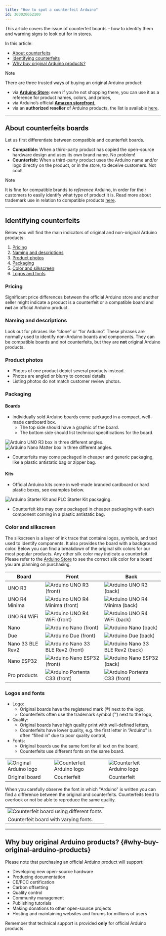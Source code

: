 ```yaml
---
title: "How to spot a counterfeit Arduino"
id: 360020652100
---
```


This article covers the issue of counterfeit boards – how to identify them and warning signs to look out for in stores.

In this article:

* [About counterfeits](#about-counterfeits-boards)
* [Identifying counterfeits](#identifying-counterfeits)
* [Why buy original Arduino products?](#why-buy-original-arduino-products)

> [!NOTE]
> There are three trusted ways of buying an original Arduino product:
>
> * via **[Arduino Store](https://store.arduino.cc/)**: even if you’re not shopping there, you can use it as a reference for product names, colors, and prices,
> * via Arduino’s official **[Amazon storefront](https://www.amazon.com/stores/Arduino/page/E4CD2702-3533-4B57-8BE2-6786AA74DC08?ref_=ast_bln&store_ref=bl_ast_dp_brandLogo_sto)**,
> * via an **authorized reseller** of Arduino products, the list is available [here](https://store.arduino.cc/pages/distributors?srsltid=AfmBOoqsTcAm6WJViIrV49PnUJcVt3zQ2cxOoA8UbE0c_B-e4VhKmleN).

---

## About counterfeits boards

Let us first differentiate between compatible and counterfeit boards.

* **Compatible:** When a third-party product has copied the open-source hardware design and uses its own brand name. No problem!
* **Counterfeit:** When a third-party product uses the Arduino name and/or logo directly on the product, or in the store, to deceive customers. Not cool!

> [!NOTE]
> It is fine for compatible brands to *reference* Arduino, in order for their customers to easily identify what type of product it is. Read more about trademark use in relation to compatible products [here](https://support.arduino.cc/hc/en-us/articles/4677964202908-Trademark-guide-for-compatible-products?_gl=1*eqme6q*_up*MQ..*_ga*MTk3NzU3MjcxOC4xNzQyOTc3ODcx*_ga_NEXN8H46L5*MTc0Mjk3Nzg3MS4xLjEuMTc0Mjk3Nzg3Ny4wLjAuODM4OTIxNDg2).

---

## Identifying counterfeits

Below you will find the main indicators of original and non-original Arduino products:

1. [Pricing](#pricing)
2. [Naming and descriptions](#naming-and-descriptions)
3. [Product photos](#product-photos)
4. [Packaging](#packaging)
5. [Color and silkscreen](#color-and-silkscreen)
6. [Logos and fonts](#logos-and-fonts)

<!-- The tips below are intended for you as a customer, whether you have already bought or are planning on buying an Arduino product. By reading the contents of this article, you will be able to find out if an Arduino product of your interest is an original Arduino product, a compatible product, or in fact a counterfeit. -->

### Pricing

Significant price differences between the official Arduino store and another seller might indicate a product is a counterfeit or a compatible board and **not** an official Arduino product.

### Naming and descriptions

Look out for phrases like “clone” or “for Arduino”. These phrases are normally used to identify non-Arduino boards and components. They can be compatible boards and not counterfeits, but they are **not** original Arduino products.

### Product photos

* Photos of one product depict several products instead.
* Photos are angled or blurry to conceal details.
* Listing photos do not match customer review photos.

### Packaging

#### Boards

* Individually sold Arduino boards come packaged in a compact, well-made cardboard box.
  * The top side should have a graphic of the board.
  * The bottom side should list technical specifications for the board.

![Arduino UNO R3 box in three different angles.](img/counterfeit/uno-r3-box-in-three-angles.png)
![Arduino Nano Matter box in three different angles.](img/counterfeit/nano-matter-box-in-three-angles.png)

* Counterfeits may come packaged in cheaper and generic packaging, like a plastic antistatic bag or zipper bag.

#### Kits

* Official Arduino kits come in well-made branded cardboard or hard plastic boxes, see examples below.

![Arduino Starter Kit and PLC Starter Kit packaging.](img/counterfeit/kits-boxes.png)

* Counterfeit kits may come packaged in cheaper packaging with each component coming in a plastic antistatic bag.

### Color and silkscreen

The silkscreen is a layer of ink trace that contains logos, symbols, and text used to identify components. It also provides the board with a background color. Below you can find a breakdown of the original silk colors for our most popular products. Any other silk color may indicate a counterfeit. Please refer to the [Arduino Store](https://store.arduino.cc/) to see the correct silk color for a board you are planning on purchasing.

Board            | Front                                                                                        | Back
---              | ---                                                                                          | ---
UNO R3           | ![Arduino UNO R3 (front)](img/counterfeit/A000066_front.03.jpg)            | ![Arduino UNO R3 (back)](img/counterfeit/A000066_back.04.jpg)
UNO R4 Minima    | ![Arduino UNO R4 Minima (front)](img/counterfeit/ABX00080_03.front.jpg)    | ![Arduino UNO R4 Minima (back)](img/counterfeit/ABX00080_04.back.jpg)
UNO R4 WiFi      | ![Arduino UNO R4 WiFi (front)](img/counterfeit/ABX00087_03.front.jpg)      | ![Arduino UNO R4 WiFi (back)](img/counterfeit/ABX00087_04.back.jpg)
Nano             | ![Arduino Nano (front)](img/counterfeit/A000005_03.front.jpg)              | ![Arduino Nano (back)](img/counterfeit/A000005_04.back.jpg)
Due              | ![Arduino Due (front)](img/counterfeit/A000062_front.jpg)                  | ![Arduino Due (back)](img/counterfeit/A000062_back.jpg)
Nano 33 BLE Rev2 | ![Arduino Nano 33 BLE Rev2 (front)](img/counterfeit/ABX00069_03.front.jpg) | ![Arduino Nano 33 BLE Rev2 (back)](img/counterfeit/ABX00069_04.back.jpg)
Nano ESP32       | ![Arduino Nano ESP32 (front)](img/counterfeit/ABX00092_03.front.jpg)       | ![Arduino Nano ESP32 (back)](img/counterfeit/ABX00092_04.back.jpg)
Pro products     | ![Arduino Portenta C33 (front)](img/counterfeit/ABX00074_03.front.jpg)     | ![Arduino Portenta C33 (front)](img/counterfeit/ABX00074_04.back.jpg)

### Logos and fonts

* Logo:
  * Original boards have the registered mark (®) next to the logo,
  * Counterfeits often use the trademark symbol (™) next to the logo,
* Quality:
  * Original boards have high quality print with well-defined letters,
  * Counterfeits have lower quality, e.g. the first letter in “Arduino” is often “filled in” due to poor quality control,
* Fonts:
  * Original boards use the same font for all text on the board,
  * Counterfeits use different fonts on the same board.

<table class="img-captions">
  <tr>
    <td><img src="img/counterfeit/Logo_Ok.jpg" alt="Original Arduino logo"></td>
    <td><img src="img/counterfeit/Logo_Fake.jpg" alt="Counterfeit Arduino logo"></td>
    <td><img src="img/counterfeit/Logo_Fake_2.jpg" alt="Counterfeit Arduino logo"></td>
  </tr>
  <tr>
    <td>Original board</td>
    <td>Counterfeit</td>
    <td>Counterfeit</td>
  </tr>
</table>

When you carefully observe the font in which "Arduino" is written you can find a difference between the original and counterfeits. Counterfeits tend to overlook or not be able to reproduce the same quality.

<table class="img-captions">
  <tr>
    <td><img src="img/counterfeit/fake_fonts.jpg" alt="Counterfeit board using different fonts"></td>
  </tr>
  <tr>
    <td>Counterfeit board with varying fonts.</td>
  </tr>
</table>

---

## Why buy original Arduino products? {#why-buy-original-arduino-products}

Please note that purchasing an official Arduino product will support:

* Developing new open-source hardware
* Producing documentation
* CE/FCC certification
* Carbon offsetting
* Quality control
* Community management
* Publishing tutorials
* Making donations to other open-source projects
* Hosting and maintaining websites and forums for millions of users

Remember that technical support is provided **only** for official Arduino products.

